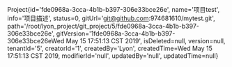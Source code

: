 Project{id='fde0968a-3cca-4b1b-b397-306e33bce26e', name='项目test', info='项目描述', status=0, gitUrl='git@github.com:974681610/mytest.git', path='/root/lyon_project/git_project/5/fde0968a-3cca-4b1b-b397-306e33bce26e', gitVersion='1fde0968a-3cca-4b1b-b397-306e33bce26eWed May 15 17:51:13 CST 2019', isDeleted=null, version=null, tenantId='5', creatorId='1', createdBy='Lyon', createdTime=Wed May 15 17:51:13 CST 2019, modifierId='null', updatedBy='null', updatedTime=null}